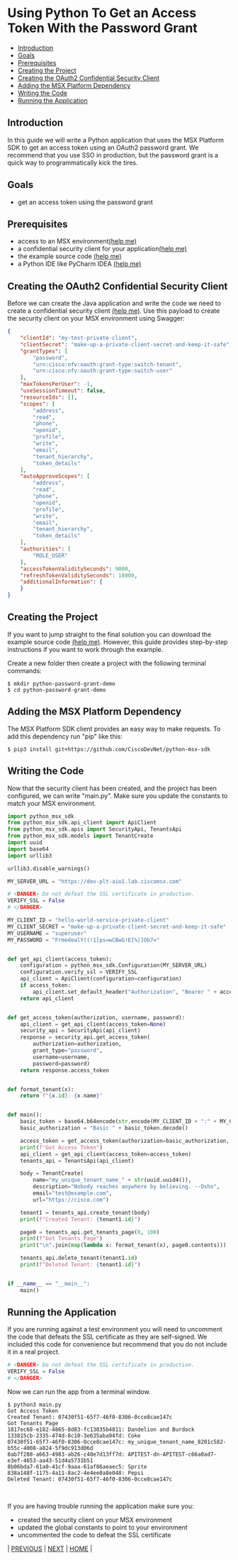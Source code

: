 # Using Python To Get an Access Token With the Password Grant
* [Introduction](#introduction)
* [Goals](#goals)
* [Prerequisites](#prerequisites)
* [Creating the Project](#creating-the-project)
* [Creating the OAuth2 Confidential Security Client](#creating-the-oauth2-confidential-security-client)
* [Adding the MSX Platform Dependency](#adding-the-msx-platform-dependency)
* [Writing the Code](#writing-the-code)
* [Running the Application](#running-the-application)


## Introduction
In this guide we will write a Python application that uses the MSX Platform SDK to get an access token using an OAuth2 password grant. We recommend that you use SSO in production, but the password grant is a quick way to programmatically kick the tires.


## Goals
* get an access token using the password grant


## Prerequisites
* access to an MSX environment[(help me)](../01-msx-developer-program-basics/02-getting-access-to-an-msx-environment.md)
* a confidential security client for your application[(help me)](../01-msx-developer-program-basics/80-configuring-security-clients.md)
* the example source code [(help me)](https://github.com/CiscoDevNet/msx-examples/tree/main/python-password-grant-demo)
* a Python IDE like PyCharm IDEA [(help me)](https://www.jetbrains.com/pycharm/)


## Creating the OAuth2 Confidential Security Client
Before we can create the Java application and write the code we need to create a confidential security client [(help me)](../01-msx-developer-program-basics/80-configuring-security-clients.md). Use this payload to create the security client on your MSX environment using Swagger:
```json
{
    "clientId": "my-test-private-client",
    "clientSecret": "make-up-a-private-client-secret-and-keep-it-safe",
    "grantTypes": [
        "password", 
        "urn:cisco:nfv:oauth:grant-type:switch-tenant", 
        "urn:cisco:nfv:oauth:grant-type:switch-user"
    ],
    "maxTokensPerUser": -1,
    "useSessionTimeout": false,
    "resourceIds": [],
    "scopes": [
        "address",
        "read",
        "phone",
        "openid",
        "profile",
        "write",
        "email",
        "tenant_hierarchy", 
        "token_details"
    ],
    "autoApproveScopes": [
        "address",
        "read",
        "phone",
        "openid",
        "profile",
        "write",
        "email",
        "tenant_hierarchy", 
        "token_details"
    ],
    "authorities": [
        "ROLE_USER"
    ],
    "accessTokenValiditySeconds": 9000,
    "refreshTokenValiditySeconds": 18000,
    "additionalInformation": {
    }
}
```


## Creating the Project
If you want to jump straight to the final solution you can download the example source code  [(help me)](https://github.com/CiscoDevNet/msx-examples/tree/examples/python-password-grant-demo). However, this guide provides step-by-step instructions if you want to work through the example.

Create a new folder then create a project with the following terminal commands:
```shell
$ mkdir python-password-grant-demo
$ cd python-password-grant-demo
```


## Adding the MSX Platform Dependency
The MSX Platform SDK client provides an easy way to make requests. To add this dependency run "pip" like this:
```shell
$ pip3 install git+https://github.com/CiscoDevNet/python-msx-sdk
```


## Writing the Code
Now that the security client has been created, and the project has been configured, we can write "main.py". Make sure you update the constants to match your MSX environment. 

```python
import python_msx_sdk
from python_msx_sdk.api_client import ApiClient
from python_msx_sdk.apis import SecurityApi, TenantsApi
from python_msx_sdk.models import TenantCreate
import uuid
import base64
import urllib3

urllib3.disable_warnings()

MY_SERVER_URL = "https://dev-plt-aio1.lab.ciscomsx.com"

# <DANGER> Do not defeat the SSL certificate in production.
VERIFY_SSL = False
# </DANGER>

MY_CLIENT_ID = "hello-world-service-private-client"
MY_CLIENT_SECRET = "make-up-a-private-client-secret-and-keep-it-safe"
MY_USERNAME = "superuser"
MY_PASSWORD = "FrmedealY((!1[ps=wCBwG!E[%|]Ob7="


def get_api_client(access_token):
    configuration = python_msx_sdk.Configuration(MY_SERVER_URL)
    configuration.verify_ssl = VERIFY_SSL
    api_client = ApiClient(configuration=configuration)
    if access_token:
        api_client.set_default_header("Authorization", "Bearer " + access_token)
    return api_client


def get_access_token(authorization, username, password):
    api_client = get_api_client(access_token=None)
    security_api = SecurityApi(api_client)
    response = security_api.get_access_token(
        authorization=authorization,
        grant_type="password",
        username=username,
        password=password)
    return response.access_token


def format_tenant(x):
    return f"{x.id}: {x.name}"


def main():
    basic_token = base64.b64encode(str.encode(MY_CLIENT_ID + ":" + MY_CLIENT_SECRET))
    basic_authorization = "Basic " + basic_token.decode()

    access_token = get_access_token(authorization=basic_authorization, username=MY_USERNAME, password=MY_PASSWORD)
    print(f"Got Access Token")
    api_client = get_api_client(access_token=access_token)
    tenants_api = TenantsApi(api_client)

    body = TenantCreate(
        name="my_unique_tenant_name_" + str(uuid.uuid4()),
        description="Nobody reaches anywhere by believing. --Osho",
        email="test@example.com",
        url="https://cisco.com")

    tenant1 = tenants_api.create_tenant(body)
    print(f"Created Tenant: {tenant1.id}")

    page0 = tenants_api.get_tenants_page(0, 100)
    print(f"Got Tenants Page")
    print("\n".join(map(lambda x: format_tenant(x), page0.contents)))

    tenants_api.delete_tenant(tenant1.id)
    print(f"Deleted Tenant: {tenant1.id}")


if __name__ == "__main__":
    main()
```


## Running the Application
If you are running against a test environment you will need to uncomment the code that defeats the SSL certificate as they are self-signed. We included this code for convenience but recommend that you do not include it in a real project.
```python
# <DANGER> Do not defeat the SSL certificate in production.
VERIFY_SSL = False  
# </DANGER>
```


Now we can run the app from a terminal window.
```shell
$ python3 main.py 
Got Access Token
Created Tenant: 07430f51-65f7-46f0-8306-0cce8cae147c
Got Tenants Page
1817ec68-e182-4865-8d83-fc13035b4811: Dandelion and Burdock
133815cb-2335-474d-8c10-3e635aba94fd: Coke
07430f51-65f7-46f0-8306-0cce8cae147c: my_unique_tenant_name_8201c582-b55c-4008-a824-5f9dc913d06d
8ab7f288-a663-4983-ab26-c48e7d13ff7d: APITEST-dn-APITEST-c66a0ad7-e3ef-4653-aa43-51d4a5731b51
8b06bda7-61a0-41cf-9aaa-61af86aeaec5: Sprite
838a148f-1175-4a11-8ac2-4e4ee0a8e048: Pepsi
Deleted Tenant: 07430f51-65f7-46f0-8306-0cce8cae147c
```

<br>

If you are having trouble running the application make sure you:
* created the security client on your MSX environment
* updated the global constants to point to your environment
* uncommented the code to defeat the SSL certificate


| [PREVIOUS](03-using-go-to-get-an-access-token-with-the-password-grant.md) | [NEXT](10-catalog-microservice.md) | [HOME](../index.md#msx-platform-sdk) |
